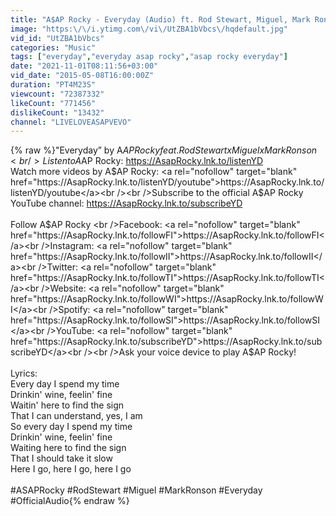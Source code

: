 ```yaml
---
title: "A$AP Rocky - Everyday (Audio) ft. Rod Stewart, Miguel, Mark Ronson"
image: "https:\/\/i.ytimg.com\/vi\/UtZBA1bVbcs\/hqdefault.jpg"
vid_id: "UtZBA1bVbcs"
categories: "Music"
tags: ["everyday","everyday asap rocky","asap rocky everyday"]
date: "2021-11-01T08:11:56+03:00"
vid_date: "2015-05-08T16:00:00Z"
duration: "PT4M23S"
viewcount: "72387332"
likeCount: "771456"
dislikeCount: "13432"
channel: "LIVELOVEASAPVEVO"
---
```

{% raw %}&quot;Everyday” by A$AP Rocky feat. Rod Stewart x Miguel x Mark Ronson<br />Listen to A$AP Rocky: <a rel="nofollow" target="blank" href="https://AsapRocky.lnk.to/listenYD">https://AsapRocky.lnk.to/listenYD</a><br />Watch more videos by A$AP Rocky: <a rel="nofollow" target="blank" href="https://AsapRocky.lnk.to/listenYD/youtube">https://AsapRocky.lnk.to/listenYD/youtube</a><br /><br />Subscribe to the official A$AP Rocky YouTube channel: <a rel="nofollow" target="blank" href="https://AsapRocky.lnk.to/subscribeYD">https://AsapRocky.lnk.to/subscribeYD</a><br /><br />Follow A$AP Rocky <br />Facebook: <a rel="nofollow" target="blank" href="https://AsapRocky.lnk.to/followFI">https://AsapRocky.lnk.to/followFI</a><br />Instagram: <a rel="nofollow" target="blank" href="https://AsapRocky.lnk.to/followII">https://AsapRocky.lnk.to/followII</a><br />Twitter: <a rel="nofollow" target="blank" href="https://AsapRocky.lnk.to/followTI">https://AsapRocky.lnk.to/followTI</a><br />Website: <a rel="nofollow" target="blank" href="https://AsapRocky.lnk.to/followWI">https://AsapRocky.lnk.to/followWI</a><br />Spotify: <a rel="nofollow" target="blank" href="https://AsapRocky.lnk.to/followSI">https://AsapRocky.lnk.to/followSI</a><br />YouTube: <a rel="nofollow" target="blank" href="https://AsapRocky.lnk.to/subscribeYD">https://AsapRocky.lnk.to/subscribeYD</a><br /><br />Ask your voice device to play A$AP Rocky! <br /><br />Lyrics:<br />Every day I spend my time<br />Drinkin' wine, feelin' fine<br />Waitin' here to find the sign<br />That I can understand, yes, I am<br />So every day I spend my time<br />Drinkin' wine, feelin' fine<br />Waiting here to find the sign<br />That I should take it slow<br />Here I go, here I go, here I go<br /><br />#ASAPRocky #RodStewart #Miguel #MarkRonson #Everyday #OfficialAudio{% endraw %}
